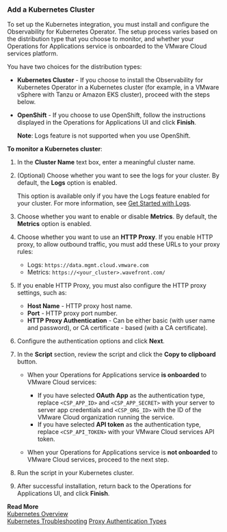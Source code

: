 ### Add a Kubernetes Cluster

To set up the Kubernetes integration, you must install and configure the Observability for Kubernetes Operator. The setup process varies based on the distribution type that you choose to monitor, and whether your Operations for Applications service is onboarded to the VMware Cloud services platform.

You have two choices for the distribution types:

  * **Kubernetes Cluster** - If you choose to install the Observability for Kubernetes Operator in a Kubernetes cluster (for example, in a VMware vSphere with Tanzu or Amazon EKS cluster), proceed with the steps below.
   
  * **OpenShift** - If you choose to use OpenShift, follow the instructions displayed in the Operations for Applications UI and click **Finish**.
          
    **Note**: Logs feature is not supported when you use OpenShift.

**To monitor a Kubernetes cluster**:

1. In the **Cluster Name** text box, enter a meaningful cluster name.
1. (Optional) Choose whether you want to see the logs for your cluster. By default, the **Logs** option is enabled.

    This option is available only if you have the Logs feature enabled for your cluster. For more information, see [Get Started with Logs](https://docs.wavefront.com/logging_overview.html).
    
1. Choose whether you want to enable or disable **Metrics**. By default, the **Metrics** option is enabled.
1. Choose whether you want to use an **HTTP Proxy**. If you enable HTTP proxy, to allow outbound traffic, you must add these URLs to your proxy rules:
   * Logs: `https://data.mgmt.cloud.vmware.com`
   * Metrics: `https://<your_cluster>.wavefront.com/`
   
1. If you enable HTTP Proxy, you must also configure the HTTP proxy settings, such as: 
     
   * **Host Name** - HTTP proxy host name.
   * **Port** - HTTP proxy port number.
   * **HTTP Proxy Authentication** - Can be either basic (with user name and password), or CA certificate - based (with a CA certificate).

1. Configure the authentication options and click **Next**.
    
1. In the **Script** section, review the script and click the **Copy to clipboard** button.

   * When your Operations for Applications service **is onboarded** to VMware Cloud services:
         
     * If you have selected **OAuth App** as the authentication type, replace `<CSP_APP_ID>` and `<CSP_APP_SECRET>` with your server to server app credentials and `<CSP_ORG_ID>` with the ID of the VMware Cloud organization running the service.
     * If you have selected **API token** as the authentication type, replace `<CSP_API_TOKEN>` with your VMware Cloud services API token.
       
   * When your Operations for Applications service is **not onboarded** to VMware Cloud services, proceed to the next step.
    
1. Run the script in your Kubernetes cluster.
    
1. After successful installation, return back to the Operations for Applications UI, and click **Finish**.

**Read More**<br/>
[Kubernetes Overview](https://docs.wavefront.com/wavefront_kubernetes.html)<br/>
[Kubernetes Troubleshooting](https://docs.wavefront.com/kubernetes_troubleshooting.html)
[Proxy Authentication Types](https://docs.wavefront.com/proxies_installing.html#proxy-authentication-types)
